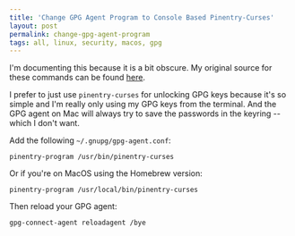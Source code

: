 ```yaml
---
title: 'Change GPG Agent Program to Console Based Pinentry-Curses'
layout: post
permalink: change-gpg-agent-program
tags: all, linux, security, macos, gpg
---
```


I'm documenting this because it is a bit obscure. My original source for these commands can be found [here](https://superuser.com/questions/520980/how-to-force-gpg-to-use-console-mode-pinentry-to-prompt-for-passwords).

I prefer to just use `pinentry-curses` for unlocking GPG keys because it's so simple and I'm really only using my GPG keys from the terminal. And the GPG agent on Mac will always try to save the passwords in the keyring -- which I don't want.

Add the following `~/.gnupg/gpg-agent.conf`:

```
pinentry-program /usr/bin/pinentry-curses
```

Or if you're on MacOS using the Homebrew version:

```
pinentry-program /usr/local/bin/pinentry-curses
```


Then reload your GPG agent: 

```bash
gpg-connect-agent reloadagent /bye
```
